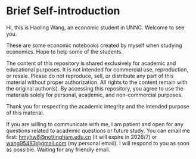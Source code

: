 # Brief Self-introduction
Hi, this is Haoling Wang, an economic student in UNNC. Welcome to see you.<br>

These are some economic notebooks created by myself when studying economics. Hope to help some of the students.<br>

The content of this repository is shared exclusively for academic and educational purposes. It is not intended for commercial use, reproduction, or resale. Please do not reproduce, sell, or distribute any part of this material without proper authorization. All rights to the content remain with the original author(s). By accessing this repository, you agree to use the materials solely for personal, academic, and non-commercial purposes.<br>

Thank you for respecting the academic integrity and the intended purpose of this material.<br>

If you are willing to communicate with me, I am patient and open for any questions related to academic questions or future study. You can email me first: hmyhw8@nottingham.edu.cn (it will expire in 2026/7) or wang95483@gmail.com (my personal email). I will respond to you as soon as possible. Waiting for any friendly email.
